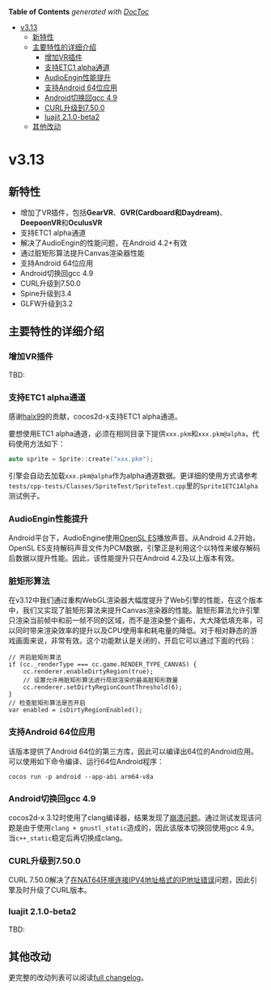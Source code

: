 <!-- START doctoc generated TOC please keep comment here to allow auto update -->
<!-- DON'T EDIT THIS SECTION, INSTEAD RE-RUN doctoc TO UPDATE -->
**Table of Contents**  *generated with [DocToc](https://github.com/thlorenz/doctoc)*

- [v3.13](#v313)
  - [新特性](#%E6%96%B0%E7%89%B9%E6%80%A7)
  - [主要特性的详细介绍](#%E4%B8%BB%E8%A6%81%E7%89%B9%E6%80%A7%E7%9A%84%E8%AF%A6%E7%BB%86%E4%BB%8B%E7%BB%8D)
    - [增加VR插件](#%E5%A2%9E%E5%8A%A0vr%E6%8F%92%E4%BB%B6)
    - [支持ETC1 alpha通道](#%E6%94%AF%E6%8C%81etc1-alpha%E9%80%9A%E9%81%93)
    - [AudioEngin性能提升](#audioengin%E6%80%A7%E8%83%BD%E6%8F%90%E5%8D%87)
    - [支持Android 64位应用](#%E6%94%AF%E6%8C%81android-64%E4%BD%8D%E5%BA%94%E7%94%A8)
    - [Android切换回gcc 4.9](#android%E5%88%87%E6%8D%A2%E5%9B%9Egcc-49)
    - [CURL升级到7.50.0](#curl%E5%8D%87%E7%BA%A7%E5%88%B07500)
    - [luajit 2.1.0-beta2](#luajit-210-beta2)
  - [其他改动](#%E5%85%B6%E4%BB%96%E6%94%B9%E5%8A%A8)

<!-- END doctoc generated TOC please keep comment here to allow auto update -->

# v3.13

## 新特性

* 增加了VR插件，包括**GearVR**、**GVR(Cardboard和Daydream)**、**DeepoonVR**和**OculusVR**
* 支持ETC1 alpha通道
* 解决了AudioEngin的性能问题，在Android 4.2+有效
* 通过脏矩形算法提升Canvas渲染器性能
* 支持Android 64位应用
* Android切换回gcc 4.9
* CURL升级到7.50.0
* Spine升级到3.4
* GLFW升级到3.2

## 主要特性的详细介绍

### 增加VR插件

TBD:

### 支持ETC1 alpha通道

感谢[halx99](https://github.com/halx99)的贡献，cocos2d-x支持ETC1 alpha通道。

要想使用ETC1 alpha通道，必须在相同目录下提供`xxx.pkm`和`xxx.pkm@alpha`，代码使用方法如下：

```c++
auto sprite = Sprite::create("xxx.pkm");
```

引擎会自动去加载`xxx.pkm@alpha`作为alpha通道数据。更详细的使用方式请参考`tests/cpp-tests/Classes/SpriteTest/SpriteTest.cpp`里的`Sprite1ETC1Alpha `测试例子。

### AudioEngin性能提升

Android平台下，AudioEngine使用[OpenSL ES](https://developer.android.com/ndk/guides/audio/opensl-for-android.html)播放声音。从Android 4.2开始，OpenSL ES支持解码声音文件为PCM数据，引擎正是利用这个以特性来缓存解码后数据以提升性能。因此，该性能提升只在Android 4.2及以上版本有效。

### 脏矩形算法

在v3.12中我们通过重构WebGL渲染器大幅度提升了Web引擎的性能，在这个版本中，我们又实现了脏矩形算法来提升Canvas渲染器的性能。脏矩形算法允许引擎只渲染当前帧中和前一帧不同的区域，而不是渲染整个画布，大大降低填充率，可以同时带来渲染效率的提升以及CPU使用率和耗电量的降低。对于相对静态的游戏画面来说，非常有效。这个功能默认是关闭的，开启它可以通过下面的代码：

```
// 开启脏矩形算法
if (cc._renderType === cc.game.RENDER_TYPE_CANVAS) {
    cc.renderer.enableDirtyRegion(true);
    // 设置允许用脏矩形算法进行局部渲染的最高脏矩形数量
    cc.renderer.setDirtyRegionCountThreshold(6);
}
// 检查脏矩形算法是否开启
var enabled = isDirtyRegionEnabled();
```

### 支持Android 64位应用

该版本提供了Android 64位的第三方库，因此可以编译出64位的Android应用。可以使用如下命令编译、运行64位Android程序：

```
cocos run -p android --app-abi arm64-v8a
```

### Android切换回gcc 4.9

cocos2d-x 3.12时使用了clang编译器，结果发现了[崩溃问题](https://github.com/cocos2d/cocos2d-x/issues/16244)。通过测试发现该问题是由于使用`clang + gnustl_static`造成的，因此该版本切换回使用gcc 4.9。当`c++_static`稳定后再切换成clang。

### CURL升级到7.50.0

CURL 7.50.0解决了[在NAT64环境连接IPV4地址格式的IP地址错误](https://github.com/curl/curl/issues/863)问题，因此引擎及时升级了CURL版本。

### luajit 2.1.0-beta2

TBD:

## 其他改动
更完整的改动列表可以阅读[full changelog](https://github.com/cocos2d/cocos2d-x/blob/v3/CHANGELOG)。
